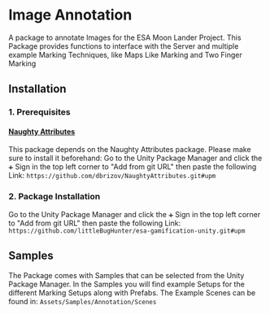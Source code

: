 # Image Annotation
A package to annotate Images for the ESA Moon Lander Project. This Package provides functions to interface with the Server and multiple example Marking Techniques, like Maps Like Marking and Two Finger Marking
## Installation
### 1. Prerequisites
#### [Naughty Attributes](https://github.com/dbrizov/NaughtyAttributes)
This package depends on the Naughty Attributes package. Please make sure to install it beforehand:
Go to the Unity Package Manager and click the `➕` Sign in the top left corner to "Add from git URL" then paste the following Link:
`https://github.com/dbrizov/NaughtyAttributes.git#upm`

### 2. Package Installation
Go to the Unity Package Manager and click the `➕` Sign in the top left corner to "Add from git URL" then paste the following Link:
`https://github.com/littleBugHunter/esa-gamification-unity.git#upm`

## Samples
The Package comes with Samples that can be selected from the Unity Package Manager. In the Samples you will find example Setups for the different Marking Setups along with Prefabs.
The Example Scenes can be found in: `Assets/Samples/Annotation/Scenes`